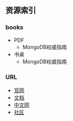 ## 资源索引

### books
- PDF
    - MongoDB权威指南
- 书桌
    - MongoDB权威指南

### URL
- [官网]()
- [文档]()
- [中文网]()
- [社区]()